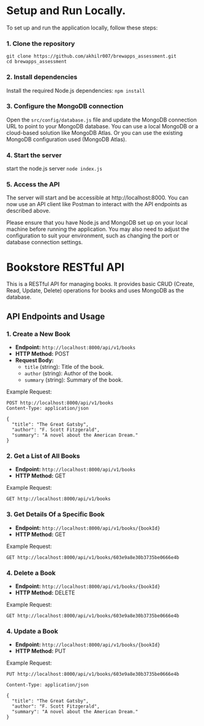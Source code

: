 # Setup and Run Locally.

To set up and run the application locally, follow these steps:

### 1. Clone the repository

```
git clone https://github.com/akhilr007/brewapps_assessment.git
cd brewapps_assessment

```

### 2. Install dependencies

Install the required Node.js dependencies:
`npm install`

### 3. Configure the MongoDB connection

Open the `src/config/database.js` file and update the MongoDB connection URL to point to your MongoDB database. You can use a local MongoDB or a cloud-based solution like MongoDB Atlas.
Or you can use the existing MongoDB configuration used (MongoDB Atlas).

### 4. Start the server

start the node.js server
`node index.js`

### 5. Access the API

The server will start and be accessible at http://localhost:8000. You can now use an API client like Postman to interact with the API endpoints as described above.

Please ensure that you have Node.js and MongoDB set up on your local machine before running the application. You may also need to adjust the configuration to suit your environment, such as changing the port or database connection settings.

# Bookstore RESTful API

This is a RESTful API for managing books. It provides basic CRUD (Create, Read, Update, Delete) operations for books and uses MongoDB as the database.

## API Endpoints and Usage

### 1. Create a New Book

- **Endpoint:** `http://localhost:8000/api/v1/books`
- **HTTP Method:** POST
- **Request Body:**
  - `title` (string): Title of the book.
  - `author` (string): Author of the book.
  - `summary` (string): Summary of the book.

Example Request:

```http
POST http://localhost:8000/api/v1/books
Content-Type: application/json

{
  "title": "The Great Gatsby",
  "author": "F. Scott Fitzgerald",
  "summary": "A novel about the American Dream."
}

```

### 2. Get a List of All Books

- **Endpoint:** `http://localhost:8000/api/v1/books`
- **HTTP Method:** GET

Example Request:

`GET http://localhost:8000/api/v1/books`

### 3. Get Details Of a Specific Book

- **Endpoint:** `http://localhost:8000/api/v1/books/{bookId}`
- **HTTP Method:** GET

Example Request:

`GET http://localhost:8000/api/v1/books/603e9a8e30b3735be0666e4b`

### 4. Delete a Book

- **Endpoint:** `http://localhost:8000/api/v1/books/{bookId}`
- **HTTP Method:** DELETE

Example Request:

`GET http://localhost:8000/api/v1/books/603e9a8e30b3735be0666e4b`

### 4. Update a Book

- **Endpoint:** `http://localhost:8000/api/v1/books/{bookId}`
- **HTTP Method:** PUT

Example Request:

`PUT http://localhost:8000/api/v1/books/603e9a8e30b3735be0666e4b`

```
Content-Type: application/json

{
  "title": "The Great Gatsby",
  "author": "F. Scott Fitzgerald",
  "summary": "A novel about the American Dream."
}

```
